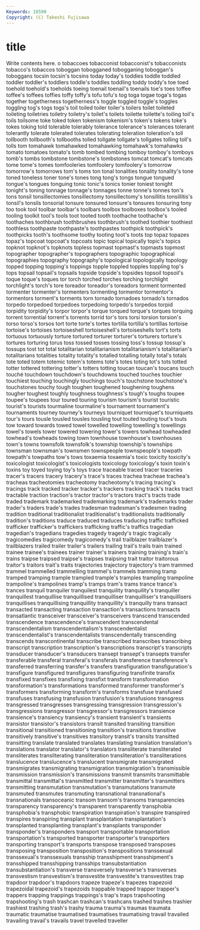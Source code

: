 ```yaml
---
Keywords: 18590 
Copyright: (C) Takeshi Fujisawa
---
```


# title

Write contents here.
o tobaccoes tobacconist tobacconist's tobacconists tobacco's tobaccos toboggan
tobogganed tobogganing toboggan's toboggans tocsin tocsin's tocsins today today's toddies
toddle toddled toddler toddler's toddlers toddle's toddles toddling toddy toddy's
toe toed toehold toehold's toeholds toeing toenail toenail's toenails toe's
toes toffee toffee's toffees toffies toffy toffy's tofu tofu's tog
toga togae toga's togas together togetherness togetherness's toggle toggled toggle's
toggles toggling tog's togs togs's toil toiled toiler toiler's toilers
toilet toileted toileting toiletries toiletry toiletry's toilet's toilets toilette toilette's
toiling toil's toils toilsome toke toked token tokenism tokenism's token's
tokens toke's tokes toking told tolerable tolerably tolerance tolerance's tolerances
tolerant tolerantly tolerate tolerated tolerates tolerating toleration toleration's toll tollbooth
tollbooth's tollbooths tolled tollgate tollgate's tollgates tolling toll's tolls tom
tomahawk tomahawked tomahawking tomahawk's tomahawks tomato tomatoes tomato's tomb tombed
tombing tomboy tomboy's tomboys tomb's tombs tombstone tombstone's tombstones tomcat
tomcat's tomcats tome tome's tomes tomfooleries tomfoolery tomfoolery's tomorrow tomorrow's
tomorrows tom's toms ton tonal tonalities tonality tonality's tone toned
toneless toner tone's tones tong tong's tongs tongue tongued tongue's
tongues tonguing tonic tonic's tonics tonier toniest tonight tonight's toning
tonnage tonnage's tonnages tonne tonne's tonnes ton's tons tonsil tonsillectomies
tonsillectomy tonsillectomy's tonsillitis tonsillitis's tonsil's tonsils tonsorial tonsure tonsured tonsure's
tonsures tonsuring tony too took tool toolbar toolbar's toolbars toolbox
toolboxes toolbox's tooled tooling toolkit tool's tools toot tooted tooth
toothache toothache's toothaches toothbrush toothbrushes toothbrush's toothed toothier toothiest toothless
toothpaste toothpaste's toothpastes toothpick toothpick's toothpicks tooth's toothsome toothy tooting
toot's toots top topaz topazes topaz's topcoat topcoat's topcoats topic
topical topically topic's topics topknot topknot's topknots topless topmast topmast's
topmasts topmost topographer topographer's topographers topographic topographical topographies topography topography's
topological topologically topology topped topping topping's toppings topple toppled topples
toppling top's tops topsail topsail's topsails topside topside's topsides topsoil
topsoil's toque toque's toques tor torch torched torches torching torchlight
torchlight's torch's tore toreador toreador's toreadors torment tormented tormenter tormenter's
tormenters tormenting tormentor tormentor's tormentors torment's torments torn tornado tornadoes
tornado's tornados torpedo torpedoed torpedoes torpedoing torpedo's torpedos torpid torpidity
torpidity's torpor torpor's torque torqued torque's torques torquing torrent torrential
torrent's torrents torrid tor's tors torsi torsion torsion's torso torso's
torsos tort torte torte's tortes tortilla tortilla's tortillas tortoise tortoise's
tortoises tortoiseshell tortoiseshell's tortoiseshells tort's torts tortuous tortuously torture tortured
torturer torturer's torturers torture's tortures torturing torus toss tossed tosses
tossing toss's tossup tossup's tossups tost tot total totalitarian totalitarianism
totalitarianism's totalitarian's totalitarians totalities totality totality's totalled totalling totally total's
totals tote toted totem totemic totem's totems tote's totes toting
tot's tots totted totter tottered tottering totter's totters totting toucan
toucan's toucans touch touché touchdown touchdown's touchdowns touched touches touchier
touchiest touching touchingly touchings touch's touchstone touchstone's touchstones touchy tough
toughen toughened toughening toughens tougher toughest toughly toughness toughness's tough's
toughs toupee toupee's toupees tour toured touring tourism tourism's tourist
touristic tourist's tourists tourmaline tourmaline's tournament tournament's tournaments tourney tourney's
tourneys tourniquet tourniquet's tourniquets tour's tours tousle tousled tousles tousling
tout touted touting tout's touts tow toward towards towed towel
towelled towelling towelling's towellings towel's towels tower towered towering tower's
towers towhead towheaded towhead's towheads towing town townhouse townhouse's townhouses
town's towns townsfolk townsfolk's township township's townships townsman townsman's townsmen
townspeople townspeople's towpath towpath's towpaths tow's tows toxaemia toxaemia's toxic
toxicity toxicity's toxicologist toxicologist's toxicologists toxicology toxicology's toxin toxin's toxins
toy toyed toying toy's toys trace traceable traced tracer traceries
tracer's tracers tracery tracery's trace's traces trachea tracheae trachea's tracheas
tracheotomies tracheotomy tracheotomy's tracing tracing's tracings track tracked tracker tracker's
trackers tracking track's tracks tract tractable traction traction's tractor tractor's
tractors tract's tracts trade traded trademark trademarked trademarking trademark's trademarks
trader trader's traders trade's trades tradesman tradesman's tradesmen trading tradition
traditional traditionalist traditionalist's traditionalists traditionally tradition's traditions traduce traduced traduces
traducing traffic trafficked trafficker trafficker's traffickers trafficking traffic's traffics tragedian
tragedian's tragedians tragedies tragedy tragedy's tragic tragically tragicomedies tragicomedy tragicomedy's
trail trailblazer trailblazer's trailblazers trailed trailer trailer's trailers trailing trail's
trails train trained trainee trainee's trainees trainer trainer's trainers training
training's train's trains traipse traipsed traipse's traipses traipsing trait traitor
traitorous traitor's traitors trait's traits trajectories trajectory trajectory's tram trammed
trammel trammelled trammelling trammel's trammels tramming tramp tramped tramping trample
trampled trample's tramples trampling trampoline trampoline's trampolines tramp's tramps tram's
trams trance trance's trances tranquil tranquiler tranquilest tranquility tranquility's tranquiller
tranquillest tranquillise tranquillised tranquilliser tranquilliser's tranquillisers tranquillises tranquillising tranquillity tranquillity's
tranquilly trans transact transacted transacting transaction transaction's transactions transacts transatlantic
transceiver transceiver's transceivers transcend transcended transcendence transcendence's transcendent transcendental transcendentalism
transcendentalism's transcendentalist transcendentalist's transcendentalists transcendentally transcending transcends transcontinental transcribe transcribed
transcribes transcribing transcript transcription transcription's transcriptions transcript's transcripts transducer transducer's
transducers transept transept's transepts transfer transferable transferal transferal's transferals transference
transference's transferred transferring transfer's transfers transfiguration transfiguration's transfigure transfigured transfigures
transfiguring transfinite transfix transfixed transfixes transfixing transfixt transform transformation transformation's
transformations transformed transformer transformer's transformers transforming transform's transforms transfuse transfused
transfuses transfusing transfusion transfusion's transfusions transgress transgressed transgresses transgressing transgression
transgression's transgressions transgressor transgressor's transgressors transience transience's transiency transiency's transient
transient's transients transistor transistor's transistors transit transited transiting transition transitional
transitioned transitioning transition's transitions transitive transitively transitive's transitives transitory transit's
transits transitted transitting translate translated translates translating translation translation's translations
translator translator's translators transliterate transliterated transliterates transliterating transliteration transliteration's transliterations
translucence translucence's translucent transmigrate transmigrated transmigrates transmigrating transmigration transmigration's transmissible
transmission transmission's transmissions transmit transmits transmittable transmittal transmittal's transmitted transmitter
transmitter's transmitters transmitting transmutation transmutation's transmutations transmute transmuted transmutes transmuting
transnational transnational's transnationals transoceanic transom transom's transoms transparencies transparency transparency's
transparent transparently transphobia transphobia's transphobic transpiration transpiration's transpire transpired transpires
transpiring transplant transplantation transplantation's transplanted transplanting transplant's transplants transponder transponder's
transponders transport transportable transportation transportation's transported transporter transporter's transporters transporting
transport's transports transpose transposed transposes transposing transposition transposition's transpositions transsexual
transsexual's transsexuals transship transshipment transshipment's transshipped transshipping transships transubstantiation transubstantiation's
transverse transversely transverse's transverses transvestism transvestism's transvestite transvestite's transvestites trap
trapdoor trapdoor's trapdoors trapeze trapeze's trapezes trapezoid trapezoidal trapezoid's trapezoids
trappable trapped trapper trapper's trappers trapping trappings trappings's trap's traps
trapshooting trapshooting's trash trashcan trashcan's trashcans trashed trashes trashier trashiest
trashing trash's trashy trauma trauma's traumas traumata traumatic traumatise traumatised
traumatises traumatising travail travailed travailing travail's travails travel travelled traveller
